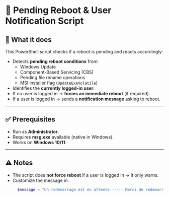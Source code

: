 # 🔄 Pending Reboot & User Notification Script

## 🔧 What it does
This PowerShell script checks if a reboot is pending and reacts accordingly:
- Detects **pending reboot conditions** from:
  - Windows Update  
  - Component-Based Servicing (CBS)  
  - Pending file rename operations  
  - MSI installer flag (`UpdateExeVolatile`)  
- Identifies the **currently logged-in user**.  
- If no user is logged in → **forces an immediate reboot** (if required).  
- If a user is logged in → sends a **notification message** asking to reboot.  

---

## ✅ Prerequisites
- Run as **Administrator**.  
- Requires **msg.exe** available (native in Windows).  
- Works on **Windows 10/11**.  

---

## ⚠️ Notes
- The script does **not force reboot** if a user is logged in → it only warns.  
- Customize the message in:  
  ```powershell
	$message = "Un redemarrage est en attente ----- Merci de redemarrer votre ordinateur."
  ```